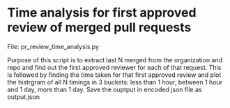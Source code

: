 # Time analysis for first approved review of merged pull requests
File: pr_review_time_analysis.py

Purpose of this script is to extract last N merged from the organization and repo and find out the first approved reviewer for each of that request.
This is followed by finding the time taken for that first approved review and plot the histrgram of all N timings in 3 buckets: less than 1 hour, between 1 hour and 1 day, more than 1 day.
Save the ouptput in encoded json file as output.json 
